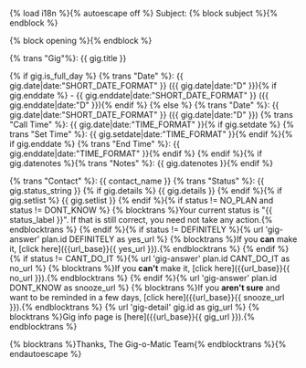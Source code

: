 {% load i18n %}{% autoescape off %}
Subject: {% block subject %}{% endblock %}

{% block opening %}{% endblock %}

{% trans "Gig"%}: {{ gig.title }}

{% if gig.is_full_day %}
{% trans "Date" %}: {{ gig.date|date:"SHORT_DATE_FORMAT" }} ({{ gig.date|date:"D" }}){% if gig.enddate %} - {{ gig.enddate|date:"SHORT_DATE_FORMAT" }} ({{ gig.enddate|date:"D" }}){% endif %}
{% else %}
{% trans "Date" %}: {{ gig.date|date:"SHORT_DATE_FORMAT" }} ({{ gig.date|date:"D" }})
{% trans "Call Time" %}: {{ gig.date|date:"TIME_FORMAT" }}{% if gig.setdate %}
{% trans "Set Time" %}: {{ gig.setdate|date:"TIME_FORMAT" }}{% endif %}{% if gig.enddate %}
{% trans "End Time" %}: {{ gig.enddate|date:"TIME_FORMAT" }}{% endif %}
{% endif %}{% if gig.datenotes %}{% trans "Notes" %}: {{ gig.datenotes }}{% endif %}

{% trans "Contact" %}: {{ contact_name }}
{% trans "Status" %}: {{ gig.status_string }}
{% if gig.details %}
{{ gig.details }}
{% endif %}{% if gig.setlist %}
{{ gig.setlist }}
{% endif %}{% if status != NO_PLAN and status != DONT_KNOW %}
{% blocktrans %}Your current status is "{{ status_label }}".  If that is still correct, you need not take any action.{% endblocktrans %}
{% endif %}{% if status != DEFINITELY %}{% url 'gig-answer' plan.id DEFINITELY as yes_url %}
{% blocktrans %}If you **can** make it, [click here]({{url_base}}{{ yes_url }}).{% endblocktrans %}
{% endif %}{% if status != CANT_DO_IT %}{% url 'gig-answer' plan.id CANT_DO_IT as no_url %}
{% blocktrans %}If you **can't** make it, [click here]({{url_base}}{{ no_url }}).{% endblocktrans %}
{% endif %}{% url 'gig-answer' plan.id DONT_KNOW as snooze_url %}
{% blocktrans %}If you **aren't sure** and want to be reminded in a few days, [click here]({{url_base}}{{ snooze_url }}).{% endblocktrans %}
{% url 'gig-detail' gig.id as gig_url %}
{% blocktrans %}Gig info page is [here]({{url_base}}{{ gig_url }}).{% endblocktrans %}

{% blocktrans %}Thanks,
The Gig-o-Matic Team{% endblocktrans %}{% endautoescape %}
